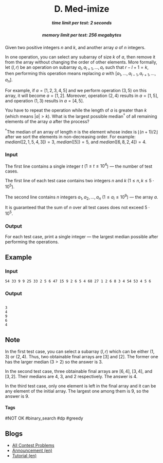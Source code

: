 <h1 style='text-align: center;'> D. Med-imize</h1>

<h5 style='text-align: center;'>time limit per test: 2 seconds</h5>
<h5 style='text-align: center;'>memory limit per test: 256 megabytes</h5>

Given two positive integers $n$ and $k$, and another array $a$ of $n$ integers.

In one operation, you can select any subarray of size $k$ of $a$, then remove it from the array without changing the order of other elements. More formally, let $(l, r)$ be an operation on subarray $a_l, a_{l+1}, \ldots, a_r$ such that $r-l+1=k$, then performing this operation means replacing $a$ with $[a_1, \ldots, a_{l-1}, a_{r+1}, \ldots, a_n]$.

For example, if $a=[1,2,3,4,5]$ and we perform operation $(3,5)$ on this array, it will become $a=[1,2]$. Moreover, operation $(2, 4)$ results in $a=[1,5]$, and operation $(1,3)$ results in $a=[4,5]$. 

You have to repeat the operation while the length of $a$ is greater than $k$ (which means $|a| \gt k$). What is the largest possible median$^\dagger$ of all remaining elements of the array $a$ after the process?

$^\dagger$The median of an array of length $n$ is the element whose index is $\left \lfloor (n+1)/2 \right \rfloor$ after we sort the elements in non-decreasing order. For example: $median([2,1,5,4,3]) = 3$, $median([5]) = 5$, and $median([6,8,2,4]) = 4$.

### Input

The first line contains a single integer $t$ ($1 \le t \le 10^4$) — the number of test cases.

The first line of each test case contains two integers $n$ and $k$ ($1 \le n, k \le 5 \cdot 10^5$).

The second line contains $n$ integers $a_1, a_2, \ldots, a_n$ ($1 \le a_i \le 10^9$) — the array $a$.

It is guaranteed that the sum of $n$ over all test cases does not exceed $5 \cdot 10^5$.

### Output

For each test case, print a single integer — the largest median possible after performing the operations.

## Example

### Input


```text
54 33 9 9 25 33 2 5 6 47 15 9 2 6 5 4 68 27 1 2 6 8 3 4 54 53 4 5 6
```
### Output

```text

3
4
9
6
4

```
## Note

In the first test case, you can select a subarray $(l, r)$ which can be either $(1, 3)$ or $(2, 4)$. Thus, two obtainable final arrays are $[3]$ and $[2]$. The former one has the larger median ($3 > 2$) so the answer is $3$.

In the second test case, three obtainable final arrays are $[6, 4]$, $[3, 4]$, and $[3, 2]$. Their medians are $4$, $3$, and $2$ respectively. The answer is $4$.

In the third test case, only one element is left in the final array and it can be any element of the initial array. The largest one among them is $9$, so the answer is $9$.



#### Tags 

#NOT OK #binary_search #dp #greedy 

## Blogs
- [All Contest Problems](../Codeforces_Round_963_(Div._2).md)
- [Announcement (en)](../blogs/Announcement_(en).md)
- [Tutorial (en)](../blogs/Tutorial_(en).md)
